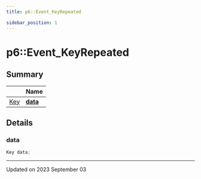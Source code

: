 ```yaml
---
title: p6::Event_KeyRepeated

sidebar_position: 1
---
```


# p6::Event_KeyRepeated







## Summary

|                | Name           |
| -------------- | -------------- |
| [Key](/reference/Types/key) | **[data](/reference/Types/event___key_repeated#data)**  |

## Details


### data

```cpp
Key data;
```


-------------------------------

Updated on 2023 September 03
